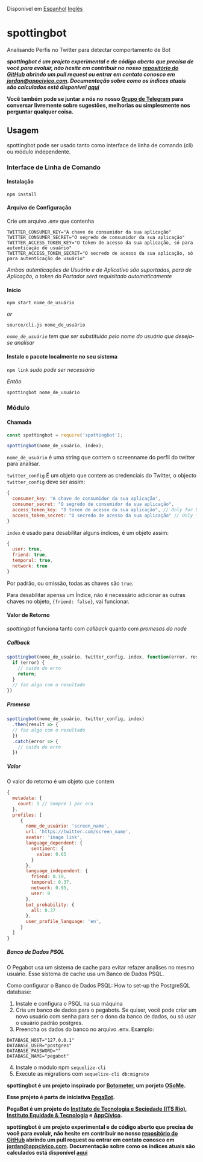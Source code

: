 Disponível em [Espanhol](https://github.com/AppCivico/pegabot-backend/tree/master/README_ES.md) [Inglês](https://github.com/AppCivico/pegabot-backend/tree/master/README.md)


# spottingbot
Analisando Perfis no Twitter para detectar comportamento de Bot

**_spottingbot é um projeto experimental e de código aberto que precisa de você para evoluir, não hesite em contribuir no nosso [repositório do GitHub](https://github.com/AppCivico/pegabot-backend) abrindo um pull request ou entrar em contato conosco em [jordan@appcivico.com](mailto:jordan@appcivico.com). Documentação sobre como os índices atuais são calculados está disponível [aqui](hhttps://github.com/AppCivico/pegabot-backend/tree/master/documentation)_**

**Você também pode se juntar a nós no nosso [Grupo de Telegram](https://t.me/joinchat/AOHjCkUyx1zPuNzhf36mEw) para conversar livremente sobre sugestões, melhorias ou simplesmente nos perguntar qualquer coisa.**

## Usagem

spottingbot pode ser usado tanto como interface de linha de comando (cli) ou módulo independente.

### Interface de Linha de Comando

#### Instalação

`npm install`

#### Arquivo de Configuração

Crie um arquivo .env que contenha

```
TWITTER_CONSUMER_KEY="A chave de consumidor da sua aplicação"
TWITTER_CONSUMER_SECRET="O segredo de consumidor da sua aplicação"
TWITTER_ACCESS_TOKEN_KEY="O token de acesso da sua aplicação, só para autenticação de usuário"
TWITTER_ACCESS_TOKEN_SECRET="O secredo de acesso da sua aplicação, só para autenticação de usuário"
```

*Ambas autenticações de Usuário e de Aplicativo são suportadas, para de Aplicação, o token do Portador será requisitado automaticamente*

#### Início

`npm start nome_de_usuário`

*or*

`source/cli.js nome_de_usuário`

*`nome_de_usuário` tem que ser substítuido pelo nome do usuário que deseja-se analisar*

#### Instale o pacote localmente no seu sistema

`npm link` *sudo pode ser necessário*

*Então*

`spottingbot nome_de_usuário`

### Módulo

#### Chamada

```js
const spottingbot = require('spottingbot');

spottingbot(nome_de_usuário, index);
```

`nome_de_usuário` é uma string que contem o screenname do perfil do twitter para analisar.

`twitter_config` É um objeto que contem as credenciais do Twitter, o objecto `twitter_config` deve ser assim:

```js
{
  consumer_key: "A chave de consumidor da sua aplicação",
  consumer_secret: "O segredo de consumidor da sua aplicação",
  access_token_key: "O token de acesso da sua aplicação", // Only for User authentication
  access_token_secret: "O secredo de acesso da sua aplicação" // Only for User authentication
}
```

`index` é usado para desabilitar alguns indices, é um objeto assim:
```js
{
  user: true,
  friend: true,
  temporal: true,
  network: true
}
```

Por padrão, ou omissão, todas as chaves são `true`.

Para desabilitar apensa um Índice, não é necessário adicionar as outras chaves no objeto, `{friend: false}`, vai funcionar.

#### Valor de Retorno

*spottingbot* funciona tanto com *callback* quanto com *promesas do node*

##### Callback

```js
spottingbot(nome_de_usuário, twitter_config, index, function(error, result) {
  if (error) {
    // cuida do erro
    return;
  }
  // faz algo com o resultado
})
```

##### Promesa

```js
spottingbot(nome_de_usuário, twitter_config, index)
  .then(result => {
  // faz algo com o resultado
  })
  .catch(error => {
    // cuida do erro
  })
```

##### Valor

O valor do retorno é um objeto que contem

```js
{
  metadata: {
    count: 1 // Sempre 1 por ora
  },
  profiles: [
     {
       nome_de_usuário: 'screen_name',
       url: 'https://twitter.com/screen_name',
       avatar: 'image link',
       language_dependent: {
         sentiment: {
           value: 0.65
         }
       },
       language_independent: {
         friend: 0.19,
         temporal: 0.37,
         network: 0.95,
         user: 0
       },
       bot_probability: {
         all: 0.37
       },
       user_profile_language: 'en',
     }
  ]
}
```

##### Banco de Dados PSQL

O Pegabot usa um sistema de cache para evitar refazer analises no mesmo usuário.
Esse sistema de cache usa um Banco de Dados PSQL.

Como configurar o Banco de Dados PSQL:
How to set-up the PostgreSQL database:

1. Instale e configura o PSQL na sua máquina
2. Cria um banco de dados para o pegabots. Se quiser, você pode criar um novo usuário com senha para ser o dono da banco de dados, ou só usar o usuário padrão postgres.
3. Preencha os dados do banco no arquivo .env. Examplo:

```
DATABASE_HOST="127.0.0.1"
DATABASE_USER="postgres"
DATABASE_PASSWORD=""
DATABASE_NAME="pegabot"
```

4. Instale o módulo npm `sequelize-cli`
5. Execute as migrations com `sequelize-cli db:migrate`


**spottingbot é um projeto inspirado por [Botometer](https://botometer.iuni.iu.edu/#!/), um porjeto [OSoMe](https://osome.iuni.iu.edu/).**

**Esse projeto é parta de iniciativa [PegaBot](http://www.pegabot.com.br).**

**PegaBot é um projeto do [Instituto de Tecnologia e Sociedade (ITS Rio)](https://itsrio.org), [Instituto Equidade & Tecnologia](https://tecnologiaequidade.org.br/) e [AppCívico](https://appcivico.com/).**

**spottingbot é um projeto experimental e de código aberto que precisa de você para evoluir, não hesite em contribuir no nosso [repositório do GitHub](https://github.com/AppCivico/pegabot-backend) abrindo um pull request ou entrar em contato conosco em [jordan@appcivico.com](mailto:jordan@appcivico.com). Documentação sobre como os índices atuais são calculados está disponível [aqui](hhttps://github.com/AppCivico/pegabot-backend/tree/master/documentation)**